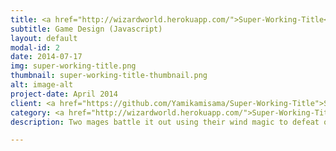 ```yaml
---
title: <a href="http://wizardworld.herokuapp.com/">Super-Working-Title</a>
subtitle: Game Design (Javascript)
layout: default
modal-id: 2
date: 2014-07-17
img: super-working-title.png
thumbnail: super-working-title-thumbnail.png
alt: image-alt
project-date: April 2014
client: <a href="https://github.com/Yamikamisama/Super-Working-Title">Source</a>
category: <a href="http://wizardworld.herokuapp.com/">Super-Working-Title</a>
description: Two mages battle it out using their wind magic to defeat one another.

---
```


